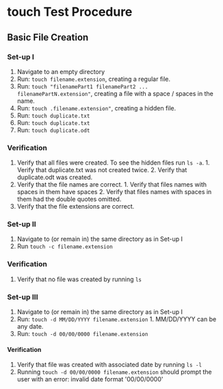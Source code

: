 # touch Test Procedure

## Basic File Creation

### Set-up I

1. Navigate to an empty directory
2. Run: `touch filename.extension`, creating a regular file.
3. Run: `touch "filenamePart1 filenamePart2 ... filenamePartN.extension"`, creating a file with a space / spaces in the name.
4. Run: `touch .filename.extension"`, creating a hidden file.
5. Run: `touch duplicate.txt`
6. Run: `touch duplicate.txt`
7. Run: `touch duplicate.odt`

### Verification

1. Verify that all files were created.  To see the hidden files run `ls -a`.
        1. Verify that duplicate.txt was not created twice.
        2. Verify that duplicate.odt was created.
2. Verify that the file names are correct.
        1. Verify that files names with spaces in them have spaces
        2. Verify that files names with spaces in them had the double quotes omitted.
3. Verify that the file extensions are correct.

### Set-up II
1. Navigate to (or remain in) the same directory as in Set-up I
2. Run `touch -c filename.extension`

### Verification
1. Verify that no file was created by running `ls`

### Set-up III
1. Navigate to (or remain in) the same directory as in Set-up I
2. Run: `touch -d MM/DD/YYYY filename.extension`
        1. MM/DD/YYYY can be any date.
3. Run: `touch -d 00/00/0000 filename.extension`

#### Verification
1. Verify that file was created with associated date by running `ls -l`
2. Running `touch -d 00/00/0000 filename.extension` should prompt the user with an error: invalid date format '00/00/0000'
